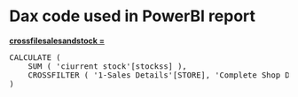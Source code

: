# Dax code used in PowerBI report

<a href="red">**crossfilesalesandstock =**</a>

<pre>
CALCULATE (  
    SUM ( 'ciurrent stock'[stockss] ),  
    CROSSFILTER ( '1-Sales Details'[STORE], 'Complete Shop Details'[Sotre Name], BOTH )  
) 
</pre>

